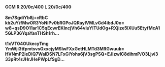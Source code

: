 #### GCM R 20/0c/400 L 20/0c/400
**8m7SgdiYb8j+cRbC**<br/>**kb2uY/fMwOR3YoNiPv0bRGPoJQRayIVMLvGd4ibdJ0o=**<br/>**w8+qsD9O11ar1C5qEcwrEKlncjVh64vIuYlTUdOg+RXjize5lXUu5EtyfMcA15GLP36YqaYanTHSh1rh...**<br/><br/>
**t1xVT04OUkecyTmg**<br/>**YmWji3tfpmtsvsGxxcjyMSlwFXxGctHLMTd3MRGwuuk=**<br/>**HVNmP2leDIQ7WaIDSN7LFxGlYohs6jV3sgPSQ+EJIzwlC8dihmP/O3Ljvi333pRt4rJHrJHePWpLfSgD...**